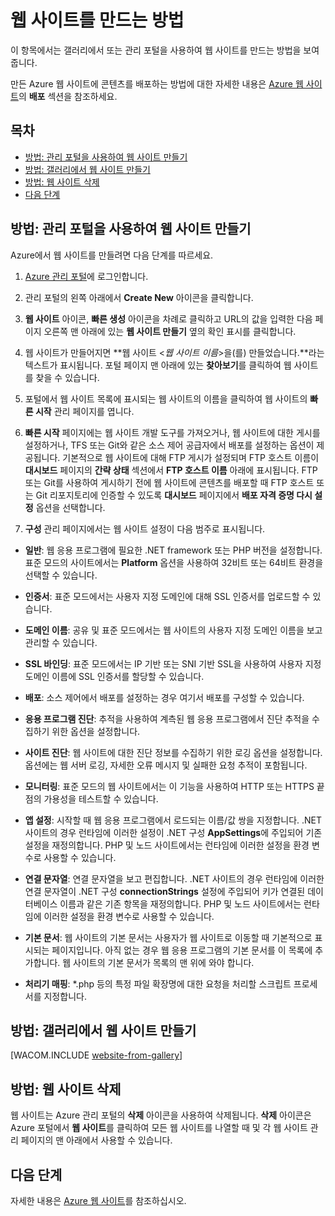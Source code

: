 <properties linkid="manage-services-how-to-create-websites" urlDisplayName="How to create" pageTitle="How to create websites - Azure service management" metaKeywords="Azure creating website, Azure deleting website" description="Learn how to create a website using the Azure Management Portal." metaCanonical="" services="web-sites" documentationCenter="" title="How to Create and Deploy a Website" authors="cephalin" solutions="" manager="wpickett" editor="" />

<tags ms.service="web-sites" ms.workload="web" ms.tgt_pltfrm="na" ms.devlang="na" ms.topic="article" ms.date="01/01/1900" ms.author="cephalin" />

# 웹 사이트를 만드는 방법

이 항목에서는 갤러리에서 또는 관리 포털을 사용하여 웹 사이트를 만드는 방법을 보여 줍니다.

만든 Azure 웹 사이트에 콘텐츠를 배포하는 방법에 대한 자세한 내용은 [Azure 웹 사이트][Azure 웹 사이트]의 **배포** 섹션을 참조하세요.

## 목차

-   [방법: 관리 포털을 사용하여 웹 사이트 만들기][방법: 관리 포털을 사용하여 웹 사이트 만들기]
-   [방법: 갤러리에서 웹 사이트 만들기][방법: 갤러리에서 웹 사이트 만들기]
-   [방법: 웹 사이트 삭제][방법: 웹 사이트 삭제]
-   [다음 단계][다음 단계]

## <a name="createawebsiteportal"></a>방법: 관리 포털을 사용하여 웹 사이트 만들기

Azure에서 웹 사이트를 만들려면 다음 단계를 따르세요.

1.  [Azure 관리 포털][Azure 관리 포털]에 로그인합니다.

2.  관리 포털의 왼쪽 아래에서 **Create New** 아이콘을 클릭합니다.

3.  **웹 사이트** 아이콘, **빠른 생성** 아이콘을 차례로 클릭하고 URL의 값을 입력한 다음 페이지 오른쪽 맨 아래에 있는 **웹 사이트 만들기** 옆의 확인 표시를 클릭합니다.

4.  웹 사이트가 만들어지면 **웹 사이트 \<*웹 사이트 이름*\>을(를) 만들었습니다.**라는 텍스트가 표시됩니다. 포털 페이지 맨 아래에 있는 **찾아보기**를 클릭하여 웹 사이트를 찾을 수 있습니다.

5.  포털에서 웹 사이트 목록에 표시되는 웹 사이트의 이름을 클릭하여 웹 사이트의 **빠른 시작** 관리 페이지를 엽니다.

6.  **빠른 시작** 페이지에는 웹 사이트 개발 도구를 가져오거나, 웹 사이트에 대한 게시를 설정하거나, TFS 또는 Git와 같은 소스 제어 공급자에서 배포를 설정하는 옵션이 제공됩니다. 기본적으로 웹 사이트에 대해 FTP 게시가 설정되며 FTP 호스트 이름이 **대시보드** 페이지의 **간략 상태** 섹션에서 **FTP 호스트 이름** 아래에 표시됩니다. FTP 또는 Git를 사용하여 게시하기 전에 웹 사이트에 콘텐츠를 배포할 때 FTP 호스트 또는 Git 리포지토리에 인증할 수 있도록 **대시보드** 페이지에서 **배포 자격 증명 다시 설정** 옵션을 선택합니다.

7.  **구성** 관리 페이지에서는 웹 사이트 설정이 다음 범주로 표시됩니다.

 -   **일반**: 웹 응용 프로그램에 필요한 .NET framework 또는 PHP 버전을 설정합니다. 표준 모드의 사이트에서는 **Platform** 옵션을 사용하여 32비트 또는 64비트 환경을 선택할 수 있습니다.

 -   **인증서**: 표준 모드에서는 사용자 지정 도메인에 대해 SSL 인증서를 업로드할 수 있습니다.

 -   **도메인 이름**: 공유 및 표준 모드에서는 웹 사이트의 사용자 지정 도메인 이름을 보고 관리할 수 있습니다.

 -   **SSL 바인딩**: 표준 모드에서는 IP 기반 또는 SNI 기반 SSL을 사용하여 사용자 지정 도메인 이름에 SSL 인증서를 할당할 수 있습니다.

 -   **배포**: 소스 제어에서 배포를 설정하는 경우 여기서 배포를 구성할 수 있습니다.

 -   **응용 프로그램 진단**: 추적을 사용하여 계측된 웹 응용 프로그램에서 진단 추적을 수집하기 위한 옵션을 설정합니다.

 -   **사이트 진단**: 웹 사이트에 대한 진단 정보를 수집하기 위한 로깅 옵션을 설정합니다. 옵션에는 웹 서버 로깅, 자세한 오류 메시지 및 실패한 요청 추적이 포함됩니다.

 -   **모니터링**: 표준 모드의 웹 사이트에서는 이 기능을 사용하여 HTTP 또는 HTTPS 끝점의 가용성을 테스트할 수 있습니다.

 -   **앱 설정**: 시작할 때 웹 응용 프로그램에서 로드되는 이름/값 쌍을 지정합니다. .NET 사이트의 경우 런타임에 이러한 설정이 .NET 구성 **AppSettings**에 주입되어 기존 설정을 재정의합니다. PHP 및 노드 사이트에서는 런타임에 이러한 설정을 환경 변수로 사용할 수 있습니다.

 -   **연결 문자열**: 연결 문자열을 보고 편집합니다. .NET 사이트의 경우 런타임에 이러한 연결 문자열이 .NET 구성 **connectionStrings** 설정에 주입되어 키가 연결된 데이터베이스 이름과 같은 기존 항목을 재정의합니다. PHP 및 노드 사이트에서는 런타임에 이러한 설정을 환경 변수로 사용할 수 있습니다.

 -   **기본 문서**: 웹 사이트의 기본 문서는 사용자가 웹 사이트로 이동할 때 기본적으로 표시되는 페이지입니다. 아직 없는 경우 웹 응용 프로그램의 기본 문서를 이 목록에 추가합니다. 웹 사이트의 기본 문서가 목록의 맨 위에 와야 합니다.

 -   **처리기 매핑**: \*.php 등의 특정 파일 확장명에 대한 요청을 처리할 스크립트 프로세서를 지정합니다.

## <a name="howtocreatefromgallery"></a>방법: 갤러리에서 웹 사이트 만들기

[WACOM.INCLUDE [website-from-gallery](../includes/website-from-gallery.md)]

## <a name="deleteawebsite"></a>방법: 웹 사이트 삭제

웹 사이트는 Azure 관리 포털의 **삭제** 아이콘을 사용하여 삭제됩니다. **삭제** 아이콘은 Azure 포털에서 **웹 사이트**를 클릭하여 모든 웹 사이트를 나열할 때 및 각 웹 사이트 관리 페이지의 맨 아래에서 사용할 수 있습니다.

## <a name="nextsteps"></a>다음 단계

자세한 내용은 [Azure 웹 사이트][Azure 웹 사이트]를 참조하십시오.

  [Azure 웹 사이트]: /ko-KR/documentation/services/web-sites/
  [방법: 관리 포털을 사용하여 웹 사이트 만들기]: #createawebsiteportal
  [방법: 갤러리에서 웹 사이트 만들기]: #howtocreatefromgallery
  [방법: 웹 사이트 삭제]: #deleteawebsite
  [다음 단계]: #nextsteps
  [Azure 관리 포털]: http://manage.windowsazure.com/
  [website-from-gallery]: ../includes/website-from-gallery.md
